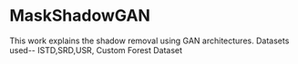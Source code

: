 # MaskShadowGAN
This work explains the shadow removal using GAN architectures.
Datasets used-- ISTD,SRD,USR, Custom Forest Dataset
